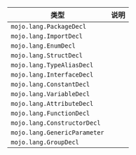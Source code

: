 | 类型 | 说明 |
|---|---|
| `mojo.lang.PackageDecl` |  |
| `mojo.lang.ImportDecl` |  |
| `mojo.lang.EnumDecl` |  |
| `mojo.lang.StructDecl` |  |
| `mojo.lang.TypeAliasDecl` |  |
| `mojo.lang.InterfaceDecl` |  |
| `mojo.lang.ConstantDecl` |  |
| `mojo.lang.VariableDecl` |  |
| `mojo.lang.AttributeDecl` |  |
| `mojo.lang.FunctionDecl` |  |
| `mojo.lang.ConstructorDecl` |  |
| `mojo.lang.GenericParameter` |  |
| `mojo.lang.GroupDecl` |  |
